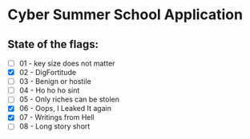 # Cyber Summer School Application

## State of the flags:

- [ ] 01 - key size does not matter
- [x] 02 - DigFortitude
- [ ] 03 - Benign or hostile
- [ ] 04 - Ho ho ho sint
- [ ] 05 - Only riches can be stolen
- [x] 06 - Oops, I Leaked It again
- [x] 07 - Writings from Hell
- [ ] 08 - Long story short
